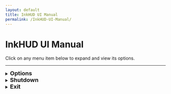 ```yaml
---
layout: default
title: InkHUD UI Manual
permalink: /InkHUD-UI-Manual/
---
```


# InkHUD UI Manual

Click on any menu item below to expand and view its options.

---

<details>
  <summary><strong><span style="font-size: 18px;">Options</span></strong> <span style="font-size: 14px;"></span></summary>


  InkHUD Settings

  <blockquote>
  <details>
    <summary><strong><span style="font-size: 18px;">Applet</span></strong> <span style="font-size: 14px;">(Select Screen to Display)</span></summary>
    
    (Select Screen to Display)

    <blockquote>
    <details>
      <summary><strong><span style="font-size: 18px;">All Messages</span></strong></summary>
      Displays the last heard message from DMs or channels.
    </details>

    <details>
      <summary><strong><span style="font-size: 18px;">DMs</span></strong></summary>
      Shows the last received direct message.
    </details>

    <details>
      <summary><strong><span style="font-size: 18px;">Channel 0</span></strong></summary>
      Displays all recent messages on Channel 0 in a threaded format.
    </details>

    <details>
      <summary><strong><span style="font-size: 18px;">Channel 1</span></strong></summary>
      Displays all recent messages on Channel 1 in a threaded format.
    </details>

    <details>
      <summary><strong><span style="font-size: 18px;">Positions</span></strong></summary>
      Shows the Node Map Position screen, with "X" markers for locations.
    </details>

    <details>
      <summary><strong><span style="font-size: 18px;">Recents List</span></strong></summary>
      Displays a list of last heard nodes within a specified time frame.
    </details>

    <details>
      <summary><strong><span style="font-size: 18px;">Heard</span></strong></summary>
      Lists all nodes heard within a certain time period.
    </details>

    <details>
      <summary><strong><span style="font-size: 18px;">Exit</span></strong></summary>
      Closes the menu screen.
    </details>
    </blockquote>

  </details>

  <details>
    <summary><strong><span style="font-size: 18px;">Auto-Show</span></strong> <span style="font-size: 14px;"></span></summary>
    (Auto-Switch to New Data)

    <blockquote>
    <details>
      <summary><strong><span style="font-size: 18px;">All Messages</span></strong></summary>
    </details>

    <details>
      <summary><strong><span style="font-size: 18px;">DMs</span></strong></summary>
    </details>

    <details>
      <summary><strong><span style="font-size: 18px;">Channel 0</span></strong></summary>
    </details>

    <details>
      <summary><strong><span style="font-size: 18px;">Channel 1</span></strong></summary>
    </details>

    <details>
      <summary><strong><span style="font-size: 18px;">Positions</span></strong></summary>
    </details>

    <details>
      <summary><strong><span style="font-size: 18px;">Recents List</span></strong></summary>
    </details>

    <details>
      <summary><strong><span style="font-size: 18px;">Heard</span></strong></summary>
    </details>

    <details>
      <summary><strong><span style="font-size: 18px;">Exit</span></strong></summary>
      Closes the menu screen.
    </details>
    </blockquote>

  </details>

  <details>
    <summary><strong><span style="font-size: 18px;">Recent Duration</span></strong> <span style="font-size: 14px;">(Filter Recents List by Time)</span></summary>

    <blockquote>
    <details>
      <summary><strong><span style="font-size: 18px;">2 Minutes</span></strong></summary>
    </details>

    <details>
      <summary><strong><span style="font-size: 18px;">5 Minutes</span></strong></summary>
    </details>

    <details>
      <summary><strong><span style="font-size: 18px;">10 Minutes</span></strong></summary>
    </details>

    <details>
      <summary><strong><span style="font-size: 18px;">30 Minutes</span></strong></summary>
    </details>

    <details>
      <summary><strong><span style="font-size: 18px;">60 Minutes</span></strong></summary>
    </details>

    <details>
      <summary><strong><span style="font-size: 18px;">120 Minutes</span></strong></summary>
    </details>
    </blockquote>

  </details>

  <details>
    <summary><strong><span style="font-size: 18px;">Layout</span></strong></summary>
    
    Splits the screen into different sections for improved data visualization.
    
  </details>

  <details>
    <summary><strong><span style="font-size: 18px;">Rotate</span></strong></summary>
    
    Rotates the screen clockwise for different orientations.
    
  </details>

  <details>
    <summary><strong><span style="font-size: 18px;">Notification</span></strong></summary>
    
    Enables a notification banner when a new message is received.
    
  </details>

  <details>
    <summary><strong><span style="font-size: 18px;">Battery Icon</span></strong></summary>
   
    Displays the battery level on all screens.
    
  </details>

  </blockquote>
</details>

<details>
  <summary><strong><span style="font-size: 18px;">Shutdown</span></strong></summary>


  Puts the device into **Deep Sleep** while saving all current settings and messages.

</details>

<details>
  <summary><strong><span style="font-size: 18px;">Exit</span></strong></summary>


  Closes the menu screen.
  
</details>

